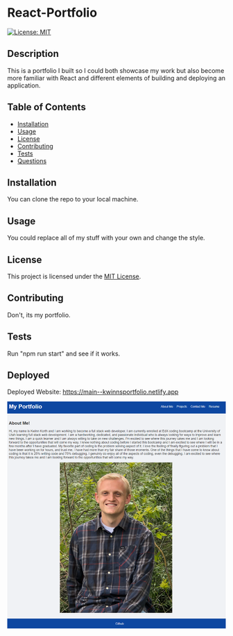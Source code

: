 # React-Portfolio

[![License: MIT](https://img.shields.io/badge/License-MIT-yellow.svg)](https://opensource.org/licenses/MIT)

## Description

This is a portfolio I built so I could both showcase my work but also become more familiar with React and different elements of building and deploying an application.

## Table of Contents

- [Installation](#installation)
- [Usage](#usage)
- [License](#license)
- [Contributing](#contributing)
- [Tests](#tests)
- [Questions](#questions)

## Installation

You can clone the repo to your local machine.

## Usage

You could replace all of my stuff with your own and change the style.

## License

This project is licensed under the [MIT License](https://opensource.org/licenses/MIT).

## Contributing

Don't, its my portfolio.

## Tests

Run "npm run start" and see if it works.

## Deployed

Deployed Website: https://main--kwinnsportfolio.netlify.app

![piicture of deployed app](./src/Images/deployedApp.png)
